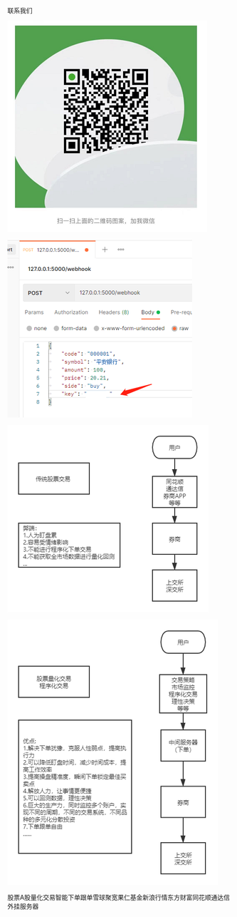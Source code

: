 
联系我们 

![Image text](https://raw.githubusercontent.com/ak4stock/ths_tdx_stock_xueqiu_jukuan/main/contact.png)  


![Image text](https://raw.githubusercontent.com/ak4stock/ths_tdx_stock_xueqiu_jukuan/main/xiadan.png)    

![Image text](https://github.com/ak4stock/ths_tdx_stock_xueqiu_jukuan/raw/main/order1.png)  

![Image text](https://github.com/ak4stock/ths_tdx_stock_xueqiu_jukuan/raw/main/order2.png)



  
  
股票A股量化交易智能下单跟单雪球聚宽果仁基金新浪行情东方财富同花顺通达信外挂服务器
